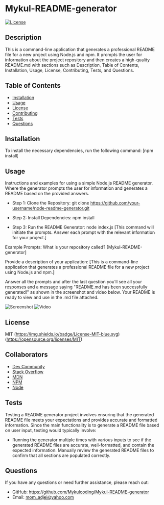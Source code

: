 # Mykul-README-generator

[![License](https://img.shields.io/badge/License-${data.license}-blue.svg)](https://opensource.org/licenses/${data.license})

## Description
This is a command-line application that generates a professional README file for a new project using Node.js and npm. It prompts the user for information about the project repository and then creates a high-quality README.md with sections such as Description, Table of Contents, Installation, Usage, License, Contributing, Tests, and Questions.


## Table of Contents

- [Installation](#installation)
- [Usage](#usage)
- [License](#license)
- [Contributing](#contributing)
- [Tests](#tests)
- [Questions](#questions)

## Installation
To install the necessary dependencies, run the following command:
[npm install]

## Usage
Instructions and examples for using a simple Node.js README generator. Where the generator prompts the user for information and generates a README based on the provided answers.

- Step 1: Clone the Repository: git clone https://github.com/your-username/node-readme-generator.git

- Step 2: Install Dependencies: npm install

- Step 3: Run the README Generator: node index.js [This command will initiate the prompts. Answer each prompt with the relevant information for your project.]

Example Prompts:
What is your repository called? [Mykul-README-generator]

Provide a description of your application: [This is a command-line application that generates a professional README file for a new project using Node.js and npm.]

Answer all the prompts and after the last question you'll see all your responses and a message saying "README.md has been successfully generated!" as shown in the screenshot and video below. Your README is ready to view and use in the .md file attached. 

![Screenshot](./screenshot.png)
![Video](.video)

## License

MIT (https://img.shields.io/badge/License-MIT-blue.svg)(https://opensource.org/licenses/MIT)

## Collaborators
- [Dev Community](https://dev.to/)
- [Stack Overflow](https://stackoverflow.com/)
- [MDN](https://developer.mozilla.org/en-US/)
- [NPM](https://www.npmjs.com/package/inquirer)
- [Node](https://developer.mozilla.org/en-US/docs/Web/API/Node)

## Tests
Testing a README generator project involves ensuring that the generated README file meets your expectations and provides accurate and formatted information. Since the main functionality is to generate a README file based on user input, testing would typically involve:

- Running the generator multiple times with various inputs to see if the generated README files are accurate, well-formatted, and contain the expected information. Manually review the generated README files to confirm that all sections are populated correctly.

## Questions

If you have any questions or need further assistance, please reach out:

- GitHub: https://github.com/Mykulcoding/Mykul-README-generator
- Email: mom_adjei@yahoo.com
